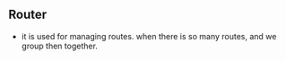 ## Router

- it is used for managing routes. when there is so many routes, and we group then together. 
